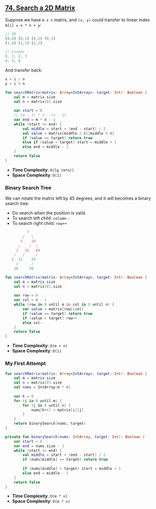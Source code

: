 ## [74. Search a 2D Matrix](https://leetcode.com/problems/search-a-2d-matrix/)

Suppose we have `m x n` matrix, and `(x, y)` could transfer to linear index `A[i] = x * n + y`:

```js
// 2D
(0,0) (0,1) (0,2) (0,3)
(1,0) (1,1) (1,2)

// Linear
0, 1, 2, 3
4, 5, 6
```

And transfer back:

```js
x = i / n
y = i % n
```

```kotlin
fun searchMatrix(matrix: Array<IntArray>, target: Int): Boolean {
    val m = matrix.size
    val n = matrix[0].size
    
    var start = 0
    // (m - 1) * n - (n - 1)
    var end = m * n - 1
    while (start <= end) {
        val middle = start + (end - start) / 2
        val value = matrix[middle / n][middle % n]
        if (value == target) return true
        else if (value < target) start = middle + 1
        else end = middle - 1
    }
    return false
}
```

* **Time Complexity**: `O(lg (m*n))`
* **Space Complexity**: `O(1)`

### Binary Search Tree
We can rotate the matrix left by 45 degrees, and it will becomes a binary search tree:

* Do search when the position is valid.
* To search left child: `column--`
* To search right child: `row++`

```js
          7
        /   \
       5    20
      /    /  \
     3   16   60
    /   /     /
   1  11    34
     /      /
    10     30
```

```kotlin
fun searchMatrix(matrix: Array<IntArray>, target: Int): Boolean {
    val m = matrix.size
    val n = matrix[0].size
    
    var row = 0
    var col = n - 1
    while (row in 0 until m && col in 0 until n) {
        var value = matrix[row][col]
        if (value == target) return true
        if (value < target) row++
        else col--
    }
    return false
}
```
* **Time Complexity**: `O(m + n)`
* **Space Complexity**: `O(1)`


### My First Attempt
```kotlin
fun searchMatrix(matrix: Array<IntArray>, target: Int): Boolean {
    val m = matrix.size
    val n = matrix[0].size
    val nums = IntArray(m * n)
    
    var k = 0
    for (i in 0 until m) {
        for (j in 0 until n) {
            nums[k++] = matrix[i][j]
        }
    }
    return binarySearch(nums, target)
}

private fun binarySearch(nums: IntArray, target: Int): Boolean {
    var start = 0
    var end = nums.size - 1
    while (start <= end) {
        val middle = start + (end - start) / 2
        if (nums[middle] == target) return true
        
        if (nums[middle] < target) start = middle + 1
        else end = middle - 1
    }
    return false
}
```

* **Time Complexity**: `O(m * n)`
* **Space Complexity**: `O(m * n)`